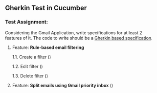 ## Gherkin Test in Cucumber

### Test Assignment: 
Considering the Gmail Application, write specifications for at least 2 features of it. The code to write should be a [Gherkin based specification](https://cucumber.io/docs/gherkin/).

1. Feature: **Rule-based email filtering**

    1.1. Create a filter ()

    1.2. Edit filter ()

    1.3. Delete filter ()

2. Feature: **Split emails using Gmail priority inbox** ()
